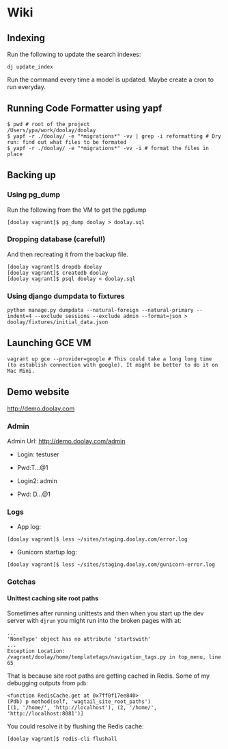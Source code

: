 # Wiki

## Indexing
Run the following to update the search indexes:
```
dj update_index
```
Run the command every time a model is updated.
Maybe create a cron to run everyday.


## Running Code Formatter using yapf
```
$ pwd # root of the project
/Users/ypa/work/doolay/doolay
$ yapf -r ./doolay/ -e "*migrations*" -vv | grep -i reformatting # Dry run: find out what files to be formated
$ yapf -r ./doolay/ -e "*migrations*" -vv -i # format the files in place
```


## Backing up
### Using pg_dump
Run the following from the VM to get the pgdump
```
[doolay vagrant]$ pg_dump doolay > doolay.sql
```

### Dropping database (careful!)
And then recreating it from the backup file.
```
[doolay vagrant]$ dropdb doolay
[doolay vagrant]$ createdb doolay
[doolay vagrant]$ psql doolay < doolay.sql
```

### Using django dumpdata to fixtures
```
python manage.py dumpdata --natural-foreign --natural-primary --indent=4 --exclude sessions --exclude admin --format=json > doolay/fixtures/initial_data.json
```


## Launching GCE VM
```
vagrant up gce --provider=google # This could take a long long time (to establish connection with google). It might be better to do it on Mac Mini.
```

## Demo website
http://demo.doolay.com

### Admin
Admin Url: http://demo.doolay.com/admin

- Login: testuser
- Pwd:T...@1

- Login2: admin
- Pwd: D...@1

### Logs

- App log: 
```
[doolay vagrant]$ less ~/sites/staging.doolay.com/error.log
```
- Gunicorn startup log: 
```
[doolay vagrant]$ less ~/sites/staging.doolay.com/gunicorn-error.log
```


### Gotchas

#### Unittest caching site root paths

Sometimes after running unittests and then when you start up the dev server with `djrun` you might run into the broken pages with at:
```
...
'NoneType' object has no attribute 'startswith'
...
Exception Location:	/vagrant/doolay/home/templatetags/navigation_tags.py in top_menu, line 65
```

That is because site root paths are getting cached in Redis. Some of my debugging outputs from `pdb`:
```
<function RedisCache.get at 0x7ff0f17ee840>
(Pdb) p method(self, 'wagtail_site_root_paths')
[(1, '/home/', 'http://localhost'), (2, '/home/', 'http://localhost:8081')]
```

You could resolve it by flushing the Redis cache:
```
[doolay vagrant]$ redis-cli flushall
```
